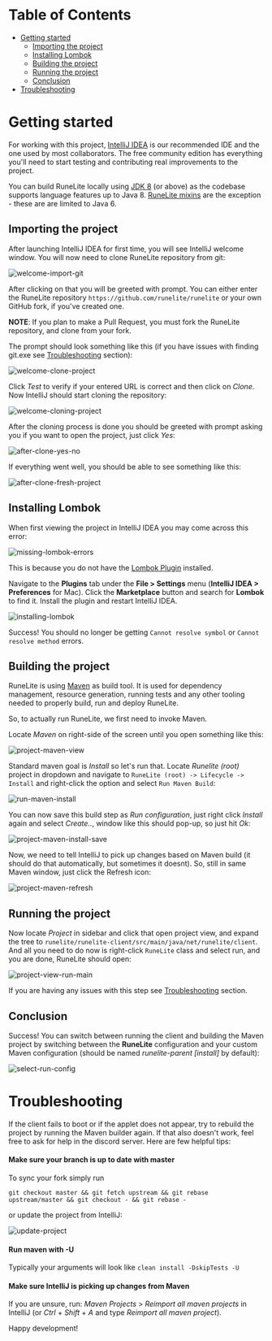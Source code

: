 # Table of Contents

* [Getting started](#getting-started)
  - [Importing the project](#importing-the-project)
  - [Installing Lombok](#installing-lombok)
  - [Building the project](#building-the-project)
  - [Running the project](#running-the-project)
  - [Conclusion](#conclusion)
* [Troubleshooting](#troubleshooting)

# Getting started

For working with this project, [IntelliJ IDEA](https://www.jetbrains.com/idea/download) is our recommended IDE and the one used by most collaborators. The free community edition has everything you'll need to start testing and contributing real improvements to the project.

You can build RuneLite locally using [JDK 8](http://www.oracle.com/technetwork/java/javase/downloads/jdk8-downloads-2133151.html) (or above) as the codebase supports language features up to Java 8. [RuneLite mixins](https://github.com/runelite/runelite/wiki/Using-RuneLite's-mixins) are the exception - these are are limited to Java 6.

## Importing the project

After launching IntelliJ IDEA for first time, you will see IntelliJ welcome window. You will now need to clone RuneLite repository from git:

![welcome-import-git](https://i.imgur.com/bALnvDY.png)

After clicking on that you will be greeted with prompt. You can either enter the RuneLite repository `https://github.com/runelite/runelite` or your own GitHub fork, if you've created one.

**NOTE**: If you plan to make a Pull Request, you must fork the RuneLite repository, and clone from your fork.

The prompt should look something like this (if you have issues with finding git.exe see [Troubleshooting](#troubleshooting) section):

![welcome-clone-project](https://i.imgur.com/bQTTpV0.png)

Click *Test* to verify if your entered URL is correct and then click on *Clone*. Now IntelliJ should start cloning the repository:

![welcome-cloning-project](https://i.imgur.com/3jv107G.png)

After the cloning process is done you should be greeted with prompt asking you if you want to open the project, just click *Yes*:

![after-clone-yes-no](https://i.imgur.com/EvIbCBS.png)

If everything went well, you should be able to see something like this:

![after-clone-fresh-project](https://i.imgur.com/JOAFeMi.png)

## Installing Lombok

When first viewing the project in IntelliJ IDEA you may come across this error:

![missing-lombok-errors](https://i.imgur.com/a1YDonV.png)

This is because you do not have the [Lombok Plugin](https://plugins.jetbrains.com/plugin/6317-lombok-plugin) installed.

Navigate to the **Plugins** tab under the **File > Settings** menu (**IntelliJ IDEA > Preferences** for Mac). Click the **Marketplace** button and search for **Lombok** to find it. Install the plugin and restart IntelliJ IDEA.

![installing-lombok](https://i.imgur.com/PxzpCcO.png)

Success! You should no longer be getting ``Cannot resolve symbol`` or ``Cannot resolve method`` errors.

## Building the project

RuneLite is using [Maven](https://maven.apache.org/) as build tool. It is used for dependency management, resource generation, running tests and any other tooling needed to properly build, run and deploy RuneLite.

So, to actually run RuneLite, we first need to invoke Maven.

Locate *Maven* on right-side of the screen until you open something like this:

![project-maven-view](https://i.imgur.com/xIRxBN1.png)

Standard maven goal is *Install* so let's run that. Locate *Runelite (root)* project in dropdown and navigate to `RuneLite (root) -> Lifecycle -> Install` and right-click the option and select `Run Maven Build`:

![run-maven-install](https://i.imgur.com/MxTMK6o.png)

You can now save this build step as *Run configuration*, just right click *Install* again and select *Create..*, window like this should pop-up, so just hit *Ok*:

![project-maven-install-save](https://i.imgur.com/vdJoJ7L.png)

Now, we need to tell IntelliJ to pick up changes based on Maven build (it should do that automatically, but sometimes it doesnt). So, still in same Maven window, just click the Refresh icon:

![project-maven-refresh](https://i.imgur.com/L2SmWtF.png)

## Running the project

Now locate *Project* in sidebar and click that open project view, and expand the tree to `runelite/runelite-client/src/main/java/net/runelite/client`. And all you need to do now is right-click `RuneLite` class and select run, and you are done, RuneLite should open:

![project-view-run-main](https://i.imgur.com/RXkMc48.png)

If you are having any issues with this step see [Troubleshooting](#troubleshooting) section.

## Conclusion

Success! You can switch between running the client and building the Maven project by switching between the **RuneLite** configuration and your custom Maven configuration (should be named *runelite-parent [install]* by default):

![select-run-config](https://i.imgur.com/zKSqojU.png)

# Troubleshooting

If the client fails to boot or if the applet does not appear, try to rebuild the project by running the Maven builder again. If that also doesn't work, feel free to ask for help in the discord server. Here are few helpful tips:

#### Make sure your branch is up to date with master

To sync your fork simply run

```
git checkout master && git fetch upstream && git rebase upstream/master && git checkout - && git rebase -
```
or update the project from IntelliJ:

![update-project](https://i.imgur.com/69R580v.png) 

#### Run maven with -U

Typically your arguments will look like `clean install -DskipTests -U`

#### Make sure IntelliJ is picking up changes from Maven

If you are unsure, run: *Maven Projects* > *Reimport all maven projects* in IntelliJ (or *Ctrl* + *Shift* + *A* and type *Reimport all maven project*).

Happy development!